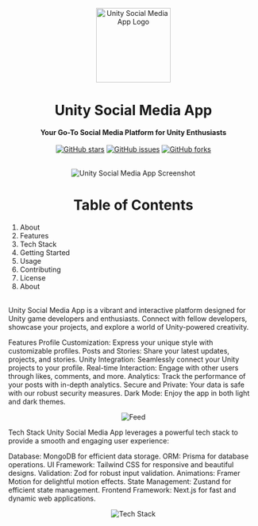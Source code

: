 <p align="center">
  <img src="https://github.com/Shreyas-29/unity/assets/111555846/acd3f23c-c5e4-4545-8ad1-615fd27176d5" alt="Unity Social Media App Logo" width="150" height="150">
<!--   (https://github.com/Shreyas-29/unity/assets/111555846/acd3f23c-c5e4-4545-8ad1-615fd27176d5) -->
</p>
<h1 align="center">Unity Social Media App</h1>
<div align="center">
  <strong>Your Go-To Social Media Platform for Unity Enthusiasts</strong>
</div>
<br />
<div align="center">
  <a href="https://github.com/Shreyas-29/unity-social-media-app/stargazers"><img alt="GitHub stars" src="https://img.shields.io/github/stars/your-username/unity-social-media-app?style=for-the-badge"></a>
  <a href="https://github.com/Shreyas-29/unity-social-media-app/issues"><img alt="GitHub issues" src="https://img.shields.io/github/issues/your-username/unity-social-media-app?style=for-the-badge"></a>
  <a href="https://github.com/Shreyas-29/unity-social-media-app/network"><img alt="GitHub forks" src="https://img.shields.io/github/forks/your-username/unity-social-media-app?style=for-the-badge"></a>
</div>
<br />
<p align="center">
  <img src="https://github.com/Shreyas-29/unity/assets/111555846/c168010a-caad-4dd1-8b16-6e34872de8a4" alt="Unity Social Media App Screenshot">
</p>
<h1 align="center">Table of Contents</h1>

1. About
2. Features
3. Tech Stack
4. Getting Started
5. Usage
6. Contributing
7. License
8. About
<br />
Unity Social Media App is a vibrant and interactive platform designed for Unity game developers and enthusiasts. Connect with fellow developers, showcase your projects, and explore a world of Unity-powered creativity.

Features
Profile Customization: Express your unique style with customizable profiles.
Posts and Stories: Share your latest updates, projects, and stories.
Unity Integration: Seamlessly connect your Unity projects to your profile.
Real-time Interaction: Engage with other users through likes, comments, and more.
Analytics: Track the performance of your posts with in-depth analytics.
Secure and Private: Your data is safe with our robust security measures.
Dark Mode: Enjoy the app in both light and dark themes.
<p align="center">
  <img src="feed.png" alt="Feed">
</p>
Tech Stack
Unity Social Media App leverages a powerful tech stack to provide a smooth and engaging user experience:

Database: MongoDB for efficient data storage.
ORM: Prisma for database operations.
UI Framework: Tailwind CSS for responsive and beautiful designs.
Validation: Zod for robust input validation.
Animations: Framer Motion for delightful motion effects.
State Management: Zustand for efficient state management.
Frontend Framework: Next.js for fast and dynamic web applications.
<p align="center">
  <img src="tech-stack.png" alt="Tech Stack">
</p>
